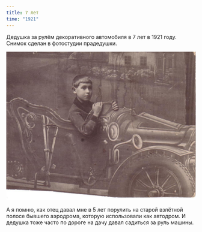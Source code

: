 ```yaml
---
title: 7 лет
time: "1921"
---
```

Дедушка за рулём декоративного автомобиля в 7 лет в 1921 году.
Снимок сделан в фотостудии прадедушки.

![7 years old](/files/judka/photo/ded/1921.jpg)

А я помню, как отец давал мне в 5 лет порулить на старой взлётной полосе
бывшего аэродрома, которую использовали как автодром.
И дедушка тоже часто по дороге на дачу давал садиться за руль машины.

